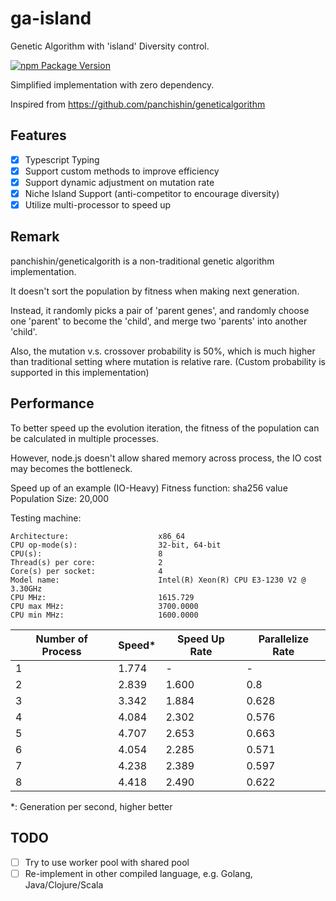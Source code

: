 # ga-island

Genetic Algorithm with 'island' Diversity control.

[![npm Package Version](https://img.shields.io/npm/v/ga-island.svg?maxAge=2592000)](https://www.npmjs.com/package/ga-island)

Simplified implementation with zero dependency.

Inspired from https://github.com/panchishin/geneticalgorithm

## Features
- [x] Typescript Typing
- [x] Support custom methods to improve efficiency
- [x] Support dynamic adjustment on mutation rate
- [x] Niche Island Support (anti-competitor to encourage diversity)
- [x] Utilize multi-processor to speed up

## Remark
panchishin/geneticalgorith is a non-traditional genetic algorithm implementation.

It doesn't sort the population by fitness when making next generation.

Instead, it randomly picks a pair of 'parent genes',
and randomly choose one 'parent' to become the 'child',
and merge two 'parents' into another 'child'.

Also, the mutation v.s. crossover probability is 50%,
which is much higher than traditional setting where mutation is relative rare.
(Custom probability is supported in this implementation)

## Performance

To better speed up the evolution iteration,
the fitness of the population can be calculated in multiple processes.

However, node.js doesn't allow shared memory across process,
the IO cost may becomes the bottleneck.

Speed up of an example (IO-Heavy)
Fitness function: sha256 value
Population Size: 20,000

Testing machine:
```
Architecture:                    x86_64
CPU op-mode(s):                  32-bit, 64-bit
CPU(s):                          8
Thread(s) per core:              2
Core(s) per socket:              4
Model name:                      Intel(R) Xeon(R) CPU E3-1230 V2 @ 3.30GHz
CPU MHz:                         1615.729
CPU max MHz:                     3700.0000
CPU min MHz:                     1600.0000
```


| Number of Process | Speed* | Speed Up Rate | Parallelize Rate |
|-------------------|--------|---------------|------------------|
| 1                 | 1.774  | -             | -                |
| 2                 | 2.839  | 1.600         | 0.8              |
| 3                 | 3.342  | 1.884         | 0.628            |
| 4                 | 4.084  | 2.302         | 0.576            |
| 5                 | 4.707  | 2.653         | 0.663            |
| 6                 | 4.054  | 2.285         | 0.571            |
| 7                 | 4.238  | 2.389         | 0.597            |
| 8                 | 4.418  | 2.490         | 0.622            |

*: Generation per second, higher better

## TODO

- [ ] Try to use worker pool with shared pool
- [ ] Re-implement in other compiled language, e.g. Golang, Java/Clojure/Scala
